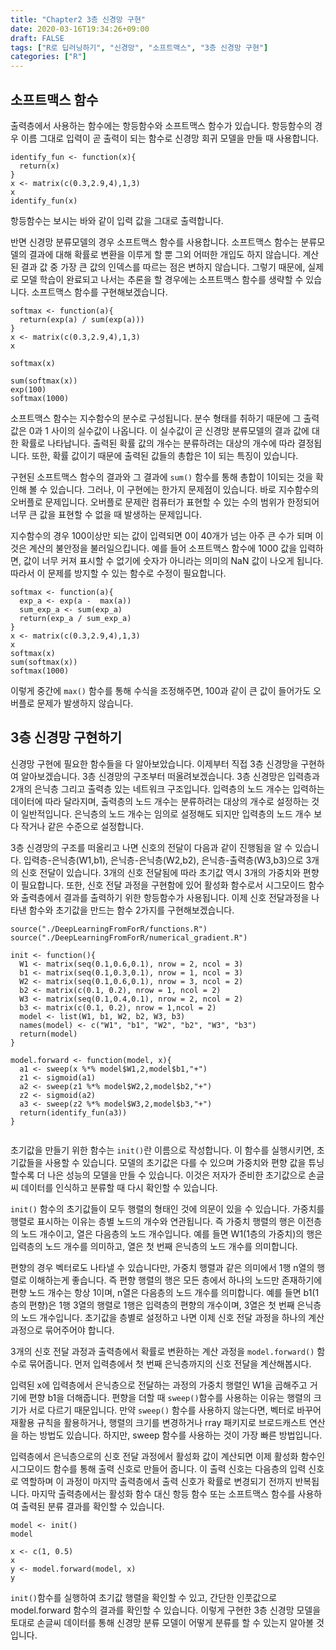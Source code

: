 ```yaml
---
title: "Chapter2 3층 신경망 구현"
date: 2020-03-16T19:34:26+09:00
draft: FALSE
tags: ["R로 딥러닝하기", "신경망", "소프트맥스", "3층 신경망 구현"]
categories: ["R"]
---
```


## 소프트맥스 함수  

출력층에서 사용하는 함수에는 항등함수와 소프트맥스 함수가 있습니다. 항등함수의 경우 이름 그대로 입력이 곧 출력이 되는 함수로 신경망 회귀 모델을 만들 때 사용합니다.

```{r}
identify_fun <- function(x){
  return(x)
}
x <- matrix(c(0.3,2.9,4),1,3)
x
identify_fun(x)
```

항등함수는 보시는 바와 같이 입력 값을 그대로 출력합니다.

반면 신경망 분류모델의 경우 소프트맥스 함수를 사용합니다. 소프트맥스 함수는 분류모델의 결과에 대해 확률로 변환을 이루게 할 뿐 그외 어떠한 개입도 하지 않습니다. 계산된 결과 값 중 가장 큰 값의 인덱스를 따르는 점은 변하지 않습니다.  그렇기 때문에, 실제로 모델 학습이 완료되고 나서는 추론을 할 경우에는 소프트맥스 함수를 생략할 수 있습니다. 소프트맥스 함수를 구현해보겠습니다.

```{r}
softmax <- function(a){
  return(exp(a) / sum(exp(a)))
}
x <- matrix(c(0.3,2.9,4),1,3)
x

softmax(x)

sum(softmax(x))
exp(100)
softmax(1000)
```

소프트맥스 함수는 지수함수의 분수로 구성됩니다. 분수 형태를 취하기 때문에 그 출력 값은 0과 1 사이의 실수값이 나옵니다. 이 실수값이 곧 신경망 분류모델의 결과 값에 대한 확률로 나타납니다. 출력된 확률 값의 개수는 분류하려는 대상의 개수에 따라 결정됩니다. 또한, 확률 값이기 때문에 출력된 값들의 총합은 1이 되는 특징이 있습니다.

구현된 소프트맥스 함수의 결과와 그 결과에 `sum()` 함수를 통해 총합이 1이되는 것을 확인해 볼 수 있습니다. 그러나, 이 구현에는 한가지 문제점이 있습니다. 바로 지수함수의 오버플로 문제입니다. 오버플로 문제란 컴퓨터가 표현할 수 있는 수의 범위가 한정되어 너무 큰 값을 표현할 수 없을 때 발생하는 문제입니다.

지수함수의 경우 100이상만 되는 값이 입력되면 0이 40개가 넘는 아주 큰 수가 되며 이것은 계산의 불안정을 불러일으킵니다. 예를 들어 소프트맥스 함수에 1000 값을 입력하면, 값이 너무 커져 표시할 수 없기에 숫자가 아니라는 의미의 NaN 값이 나오게 됩니다. 따라서 이 문제를 방지할 수 있는 함수로 수정이 필요합니다.

```{r}
softmax <- function(a){
  exp_a <- exp(a -  max(a))
  sum_exp_a <- sum(exp_a)
  return(exp_a / sum_exp_a)
}
x <- matrix(c(0.3,2.9,4),1,3)
x
softmax(x)
sum(softmax(x))
softmax(1000)
```

이렇게 중간에 `max()` 함수를 통해 수식을 조정해주면, 100과 같이 큰 값이 들어가도 오버플로 문제가 발생하지 않습니다.

## 3층 신경망 구현하기

신경망 구현에 필요한 함수들을 다 알아보았습니다. 이제부터 직접 3층 신경망을 구현하여 알아보겠습니다. 3층 신경망의 구조부터 떠올려보겠습니다. 3층 신경망은 입력층과 2개의 은닉층 그리고 출력층 있는 네트워크 구조입니다. 입력층의 노드 개수는 입력하는 데이터에 따라 달라지며, 출력층의 노드 개수는 분류하려는 대상의 개수로 설정하는 것이 일반적입니다. 은닉층의 노드 개수는 임의로 설정해도 되지만 입력층의 노드 개수 보다 작거나 같은 수준으로 설정합니다.  

3층 신경망의 구조를 떠올리고 나면 신호의 전달이 다음과 같이 진행됨을 알 수 있습니다. 입력층-은닉층(W1,b1), 은닉층-은닉층(W2,b2), 은닉층-출력층(W3,b3)으로 3개의 신호 전달이 있습니다. 3개의 신호 전달됨에 따라 초기값 역시 3개의 가중치와 편향이 필요합니다. 또한, 신호 전달 과정을 구현함에 있어 활성화 함수로서 시그모이드 함수와 출력층에서 결과를 출력하기 위한 항등함수가 사용됩니다. 이제 신호 전달과정을 나타낸 함수와 초기값을 만드는 함수 2가지를 구현해보겠습니다.

```{r}
source("./DeepLearningFromForR/functions.R")
source("./DeepLearningFromForR/numerical_gradient.R")

init <- function(){
  W1 <- matrix(seq(0.1,0.6,0.1), nrow = 2, ncol = 3)
  b1 <- matrix(seq(0.1,0.3,0.1), nrow = 1, ncol = 3)
  W2 <- matrix(seq(0.1,0.6,0.1), nrow = 3, ncol = 2)
  b2 <- matrix(c(0.1, 0.2), nrow = 1, ncol = 2)
  W3 <- matrix(seq(0.1,0.4,0.1), nrow = 2, ncol = 2)
  b3 <- matrix(c(0.1, 0.2), nrow = 1,ncol = 2)
  model <- list(W1, b1, W2, b2, W3, b3)
  names(model) <- c("W1", "b1", "W2", "b2", "W3", "b3")
  return(model)
}

model.forward <- function(model, x){
  a1 <- sweep(x %*% model$W1,2,model$b1,"+")
  z1 <- sigmoid(a1)
  a2 <- sweep(z1 %*% model$W2,2,model$b2,"+")
  z2 <- sigmoid(a2)
  a3 <- sweep(z2 %*% model$W3,2,model$b3,"+")
  return(identify_fun(a3))
}


```

초기값을 만들기 위한 함수는 `init()`란 이름으로 작성합니다. 이 함수를 실행시키면, 초기값들을 사용할 수 있습니다. 모델의 초기값은 다를 수 있으며 가중치와 편향 값을 튜닝할수록 더 나은 성능의 모델을 만들 수 있습니다. 이것은 저자가 준비한 초기값으로 손글씨 데이터를 인식하고 분류할 때 다시 확인할 수 있습니다.

`init()` 함수의 초기값들이 모두 행렬의 형태인 것에 의문이 있을 수 있습니다. 가중치를 행렬로 표시하는 이유는 층별 노드의 개수와 연관됩니다. 즉 가중치 행렬의 행은 이전층의 노드 개수이고, 열은 다음층의 노드 개수입니다. 예를 들면 W1(1층의 가중치)의 행은 입력층의 노드 개수를 의미하고, 열은 첫 번째 은닉층의 노드 개수를 의미합니다.

편향의 경우 벡터로도 나타낼 수 있습니다만, 가중치 행렬과 같은 의미에서 1행 n열의 행렬로 이해하는게 좋습니다. 즉 편향 행렬의 행은 모든 층에서 하나의 노드만 존재하기에 편향 노드 개수는 항상 1이며, n열은 다음층의 노드 개수를 의미합니다. 예를 들면 b1(1층의 편향)은 1행 3열의 행렬로 1행은 입력층의 편향의 개수이며, 3열은 첫 번째 은닉층의 노드 개수입니다. 초기값을 층별로 설정하고 나면 이제 신호 전달 과정을 하나의 계산 과정으로 묶어주어야 합니다.   

3개의 신호 전달 과정과 출력층에서 확률로 변환하는 계산 과정을 `model.forward()` 함수로 묶어줍니다. 먼저 입력층에서 첫 번째 은닉층까지의 신호 전달을 계산해봅시다.

입력된 x에 입력층에서 은닉층으로 전달하는 과정의 가중치 행렬인 W1을 곱해주고 거기에 편향 b1을 더해줍니다. 편향을 더할 때 `sweep()`함수를 사용하는 이유는 행렬의 크기가 서로 다르기 때문입니다. 만약 `sweep()` 함수를 사용하지 않는다면, 벡터로 바꾸어 재활용 규칙을 활용하거나, 행렬의 크기를 변경하거나 rray 패키지로 브로드캐스트 연산을 하는 방법도 있습니다. 하지만, sweep 함수를 사용하는 것이 가장 빠른 방법입니다.

입력층에서 은닉층으로의 신호 전달 과정에서 활성화 값이 계산되면 이제 활성화 함수인 시그모이드 함수를 통해 출력 신호로 만들어 줍니다. 이 출력 신호는 다음층의 입력 신호로 역할하며 이 과정이 마지막 출력층에서 출력 신호가 확률로 변경되기 전까지 반복됩니다. 마지막 출력층에서는 활성화 함수 대신 항등 함수 또는 소프트맥스 함수를 사용하여 출력된 분류 결과를 확인할 수 있습니다.     

```{r}
model <- init()
model

x <- c(1, 0.5)
x
y <- model.forward(model, x)
y
```

`init()`함수를 실행하여 초기값 행렬을 확인할 수 있고, 간단한 인풋값으로 model.forward 함수의 결과를 확인할 수 있습니다. 이렇게 구현한 3층 신경망 모델을 토대로 손글씨 데이터를 통해 신경망 분류 모델이 어떻게 분류를 할 수 있는지 알아볼 것입니다.
